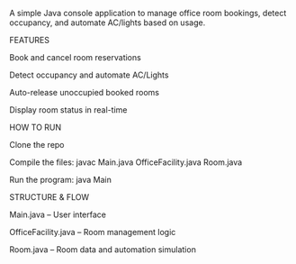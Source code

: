 A simple Java console application to manage office room bookings, detect occupancy, and automate AC/lights based on usage.

FEATURES

Book and cancel room reservations

Detect occupancy and automate AC/Lights

Auto-release unoccupied booked rooms

Display room status in real-time



HOW TO RUN

Clone the repo

Compile the files:
javac Main.java OfficeFacility.java Room.java

Run the program:
java Main

STRUCTURE & FLOW

Main.java – User interface

OfficeFacility.java – Room management logic

Room.java – Room data and automation simulation
